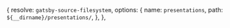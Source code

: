 {
    resolve: `gatsby-source-filesystem`,
    options: {
        name: `presentations`,
        path: `${__dirname}/presentations/`,
    },
},